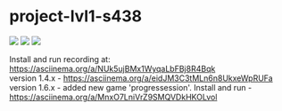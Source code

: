 # project-lvl1-s438
<a href="https://codeclimate.com/github/WebMBX/project-lvl1-s438/maintainability"><img src="https://api.codeclimate.com/v1/badges/30d06549c0db47cb61f5/maintainability" /></a>
<a href="https://codeclimate.com/github/WebMBX/project-lvl1-s438/test_coverage"><img src="https://api.codeclimate.com/v1/badges/30d06549c0db47cb61f5/test_coverage" /></a>
<a href="https://travis-ci.org/WebMBX/project-lvl1-s438"><img
src="https://travis-ci.org/WebMBX/project-lvl1-s438.svg?branch=master"></a>

Install and run recording at:
https://asciinema.org/a/NUk5ujBMx1WyqaLbFBj8R4Bqk
<br>
version 1.4.x - https://asciinema.org/a/eidJM3C3tMLn6n8UkxeWpRUFa
<br>
version 1.6.x - added new game 'progressession'.
Install and run - https://asciinema.org/a/MnxO7LniVrZ9SMQVDkHKOLvol